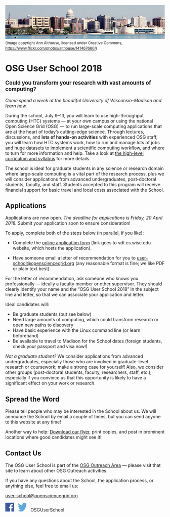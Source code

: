 ![Madison skyline](files/madison-skyline-1.jpg)<br><span style="font-size: smaller;">(Image copyright Ann Althouse, licensed under Creative Commons, <https://www.flickr.com/photos/althouse/141467660/>)</span>

# OSG User School 2018

<p style="font-size: larger; font-weight: bold;">Could you transform your research with vast amounts of computing?</p>

*Come spend a week at the beautiful University of Wisconsin–Madison and learn how.*

During the school, July 9–13, you will learn to use high-throughput computing (HTC) systems — at your own campus or
using the national Open Science Grid (OSG) — to run large-scale computing applications that are at the heart of today’s
cutting-edge science.  Through lectures, discussions, and **lots of hands-on activities** with experienced OSG staff,
you will learn how HTC systems work, how to run and manage lots of jobs and huge datasets to implement a scientific
computing workflow, and where to turn for more information and help.  Take a look at [the high-level curriculum and
syllabus](curriculum/overview.md) for more details.

The school is ideal for graduate students in any science or research domain where large-scale computing is a vital part
of the research process, plus we will consider applications from advanced undergraduates, post-doctoral students,
faculty, and staff.  Students accepted to this program will receive financial support for basic travel and local costs
associated with the School.

## Applications

Applications are now open.  *The deadline for applications is Friday, 20 April 2018.*  Submit your application soon to
ensure consideration!

To apply, complete both of the steps below (in parallel, if you like):

* Complete the [online application form](https://vdt.cs.wisc.edu/osgus-2018/) (link goes to vdt.cs.wisc.edu website,
  which hosts the application).

* Have someone email a letter of recommendation for you to
  [user-school@opensciencegrid.org](mailto:user-school@opensciencegrid.org) (any reasonable format is fine; we like PDF
  or plain text best).

For the letter of recommendation, ask someone who knows you professionally&nbsp;&mdash; ideally a faculty member or
other supervisor.  They should clearly identify your name and the “OSG User School 2018” in the subject line and letter,
so that we can associate your application and letter.

Ideal candidates will:

* Be graduate students (but see below)
* Need large amounts of computing, which could transform research or open new paths to discovery
* Have basic experience with the Linux command line (or learn beforehand)
* Be available to travel to Madison for the School dates (foreign students, check your passport and visa now!)

*Not a graduate student?* We consider applications from advanced undergraduates, especially those who are involved in
graduate-level research or coursework; make a strong case for yourself!  Also, we consider other groups (post-doctoral
students, faculty, researchers, staff, etc.), especially if you convince us that this opportunity is likely to have a
significant effect on your work or research.

## Spread the Word

Please tell people who may be interested in the School about us.  We will announce the School by email a couple of
times, but you can send anyone to this website at any time!

Another way to help: [Download our flyer](files/osg-user-school-2018-flyer.pdf), print copies, and post in prominent
locations where good candidates might see it!

## Contact Us

The OSG User School is part of the [OSG Outreach Area](https://opensciencegrid.github.io/outreach/)&nbsp;&mdash; please
visit that site to learn about other OSG Outreach activities.

If you have any questions about the School, the application process, or anything else, feel free to email us:

<user-school@opensciencegrid.org>

<a href="https://www.facebook.com/OSGUserSchool" target="_blank" style="border: 0px none black; text-decoration: none;"><img src="files/FB-f-Logo__blue_512.png" height="28" width="28" alt="Facebook logo"></a>   <a href="https://twitter.com/OSGUserSchool" target="_blank" style="border: 0px none black; text-decoration: none;"><img src="files/Twitter_logo_blue.png" style="height: 28px; width: 28px; background-color: white;" alt="Twitter logo"></a>   OSGUserSchool
